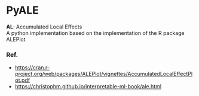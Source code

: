 # PyALE

**AL**: Accumulated Local Effects <br>
A python implementation based on the implementation of the R package ALEPlot

### Ref.
* https://cran.r-project.org/web/packages/ALEPlot/vignettes/AccumulatedLocalEffectPlot.pdf
* https://christophm.github.io/interpretable-ml-book/ale.html
